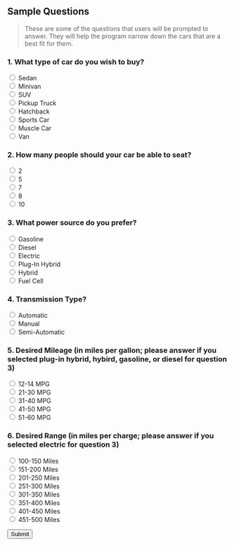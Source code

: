 ## Sample Questions
> These are some of the questions that users will be prompted to answer. They will help the program narrow down the cars that are a best fit for them.


### 1. What type of car do you wish to buy?
<input type="radio" id="html" name="carType" value="Sedan">
<label for="Sedan">Sedan</label><br>
<input type="radio" id="html" name="carType" value="Minivan">
<label for="Minivan">Minivan</label><br>
<input type="radio" id="html" name="carType" value="SUV">
<label for="SUV">SUV</label><br>
<input type="radio" id="html" name="carType" value="Pickup Truck">
<label for="Pickup Truck">Pickup Truck</label><br>
<input type="radio" id="html" name="carType" value="Hatchback">
<label for="Hatchback">Hatchback</label><br>
<input type="radio" id="html" name="carType" value="Sports Car">
<label for="Sports Car">Sports Car</label><br>
<input type="radio" id="html" name="carType" value="Muscle Car">
<label for="Muscle Car">Muscle Car</label><br>
<input type="radio" id="html" name="carType" value="Van">
<label for="Van">Van</label><br>

### 2. How many people should your car be able to seat?
<input type="radio" id="html" name="seatNumber" value="2">
<label for="2">2</label><br>
<input type="radio" id="html" name="seatNumber" value="5">
<label for="5">5</label><br>
<input type="radio" id="html" name="seatNumber" value="7">
<label for="7">7</label><br>
<input type="radio" id="html" name="seatNumber" value="8">
<label for="8">8</label><br>
<input type="radio" id="html" name="seatNumber" value="10">
<label for="10">10</label><br>

### 3. What power source do you prefer?
<input type="radio" id="html" name="powerSource" value="Gasoline">
<label for="Gasoline">Gasoline</label><br>
<input type="radio" id="html" name="powerSource" value="Diesel">
<label for="Diesel">Diesel</label><br>
<input type="radio" id="html" name="powerSource" value="Electric">
<label for="Electric">Electric</label><br>
<input type="radio" id="html" name="powerSource" value="Plug-In Hybrid">
<label for="Plug-In Hybrid">Plug-In Hybrid</label><br>
<input type="radio" id="html" name="powerSource" value="Hybrid">
<label for="Hybrid">Hybrid</label><br>
<input type="radio" id="html" name="powerSource" value="Fuel Cell">
<label for="Fuel Cell">Fuel Cell</label><br>

### 4. Transmission Type?
<input type="radio" id="html" name="transmission" value="Automatic">
<label for="Automatic">Automatic</label><br>
<input type="radio" id="html" name="transmission" value="Manual">
<label for="Manual">Manual</label><br>
<input type="radio" id="html" name="transmission" value="Semi-Automatic">
<label for="Semi-Automatic">Semi-Automatic</label><br>

### 5. Desired Mileage (in miles per gallon; please answer if you selected plug-in hybrid, hybird, gasoline, or diesel for question 3)
<input type="radio" id="html" name="mileage" value="12-20 MPG">
<label for="12-14 MPG">12-14 MPG</label><br>
<input type="radio" id="html" name="mileage" value="21-30 MPG">
<label for="21-30 MPG">21-30 MPG</label><br>
<input type="radio" id="html" name="mileage" value="31-40 MPG">
<label for="31-40 MPG">31-40 MPG</label><br>
<input type="radio" id="html" name="mileage" value="41-50 MPG">
<label for="41-50 MPG">41-50 MPG</label><br>
<input type="radio" id="html" name="mileage" value="51-60 MPG">
<label for="51-60 MPG">51-60 MPG</label><br>

### 6. Desired Range (in miles per charge; please answer if you selected electric for question 3)
<input type="radio" id="html" name="range" value="100-150 Miles">
<label for="100-150 Miles">100-150 Miles</label><br>
<input type="radio" id="html" name="range" value="151-200 Miles">
<label for="151-200 Miles">151-200 Miles</label><br>
<input type="radio" id="html" name="range" value="201-250 Miles">
<label for="201-250 Miles">201-250 Miles</label><br>
<input type="radio" id="html" name="range" value="251-300 Miles">
<label for="251-300 Miles">251-300 Miles</label><br>
<input type="radio" id="html" name="range" value="301-350 Miles">
<label for="301-350 Miles">301-350 Miles</label><br>
<input type="radio" id="html" name="range" value="351-400 Miles">
<label for="351-400 Miles">351-400 Miles</label><br>
<input type="radio" id="html" name="range" value="401-450 Miles">
<label for="401-450 Miles">401-450 Miles</label><br>
<input type="radio" id="html" name="range" value="451-500 Miles">
<label for="451-500 Miles">451-500 Miles</label><br>

<button type="button">Submit</button>

<style>
     a {
    color: white;
    }
</style>
